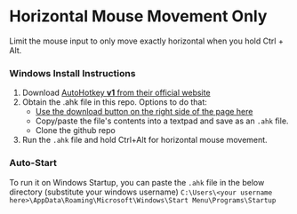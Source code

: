 # Horizontal Mouse Movement Only
Limit the mouse input to only move exactly horizontal when you hold Ctrl + Alt.

### Windows Install Instructions
1. Download [AutoHotkey **v1** from their official website](https://www.autohotkey.com/)
2. Obtain the .ahk file in this repo.
   Options to do that:
   * [Use the download button on the right side of the page here](https://github.com/xhfhope/horizontal-vertical-only/blob/main/horizontal_vertical_only.ahk)
   * Copy/paste the file's contents into a textpad and save as an `.ahk` file.
   * Clone the github repo
4. Run the `.ahk` file and hold Ctrl+Alt for horizontal mouse movement.

### Auto-Start
To run it on Windows Startup, you can paste the `.ahk` file in the below directory (substitute your windows username)
`C:\Users\<your username here>\AppData\Roaming\Microsoft\Windows\Start Menu\Programs\Startup`
